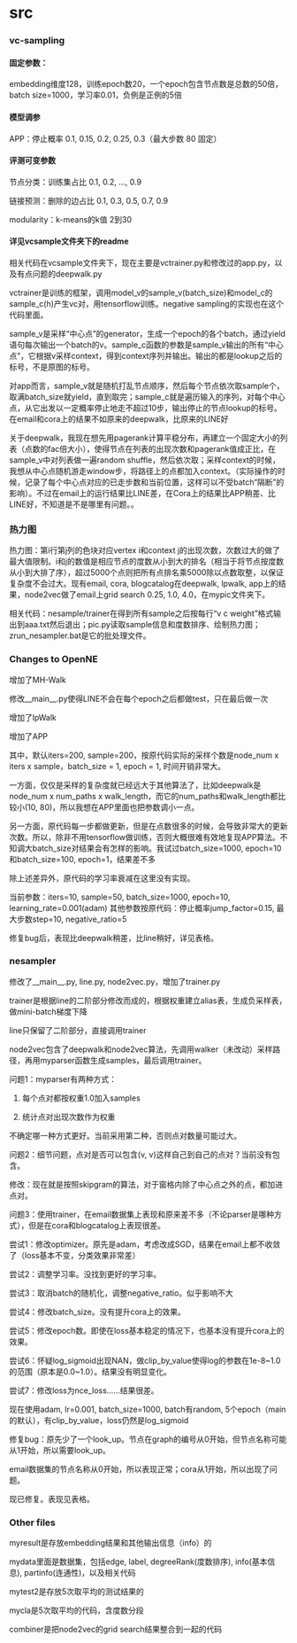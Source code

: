 # src

### vc-sampling

#### 固定参数：

embedding维度128，训练epoch数20，一个epoch包含节点数是总数的50倍，batch size=1000，学习率0.01，负例是正例的5倍

#### 模型调参

APP：停止概率 0.1, 0.15, 0.2, 0.25, 0.3（最大步数 80 固定）

#### 评测可变参数

节点分类：训练集占比 0.1, 0.2, ..., 0.9

链接预测：删除的边占比 0.1, 0.3, 0.5, 0.7, 0.9

modularity：k-means的k值 2到30

#### 详见vcsample文件夹下的readme

相关代码在vcsample文件夹下，现在主要是vctrainer.py和修改过的app.py，以及有点问题的deepwalk.py

vctrainer是训练的框架，调用model_v的sample_v(batch_size)和model_c的sample_c(h)产生vc对，用tensorflow训练。negative sampling的实现也在这个代码里面。

sample_v是采样“中心点”的generator，生成一个epoch的各个batch，通过yield语句每次输出一个batch的v。sample_c函数的参数是sample_v输出的所有“中心点”，它根据v采样context，得到context序列并输出。输出的都是lookup之后的标号，不是原图的标号。

对app而言，sample_v就是随机打乱节点顺序，然后每个节点依次取sample个，取满batch_size就yield，直到取完；sample_c就是遍历输入的序列，对每个中心点，从它出发以一定概率停止地走不超过10步，输出停止的节点lookup的标号。在email和cora上的结果不如原来的deepwalk，比原来的LINE好

关于deepwalk，我现在想先用pagerank计算平稳分布，再建立一个固定大小的列表（点数的fac倍大小），使得节点在列表的出现次数和pagerank值成正比，在sample_v中对列表做一遍random shuffle，然后依次取；采样context的时候，我想从中心点随机游走window步，将路径上的点都加入context。（实际操作的时候，记录了每个中心点对应的已走步数和当前位置，这样可以不受batch“隔断”的影响）。不过在email上的运行结果比LINE差，在Cora上的结果比APP稍差、比LINE好，不知道是不是哪里有问题。。

### 热力图

热力图：第i行第j列的色块对应vertex i和context j的出现次数，次数过大的做了最大值限制。i和j的数值是相应节点的度数从小到大的排名（相当于将节点按度数从小到大排了序），超过5000个点则把所有点排名乘5000除以点数取整，以保证复杂度不会过大。现有email, cora, blogcatalog在deepwalk, lpwalk, app上的结果，node2vec做了email上grid search 0.25, 1.0, 4.0，在mypic文件夹下。

相关代码：nesample/trainer在得到所有sample之后按每行“v c weight”格式输出到aaa.txt然后退出；pic.py读取sample信息和度数排序、绘制热力图；zrun_nesampler.bat是它的批处理文件。

### Changes to OpenNE
增加了MH-Walk

修改__main__.py使得LINE不会在每个epoch之后都做test，只在最后做一次

增加了lpWalk

增加了APP

其中，默认iters=200, sample=200，按原代码实际的采样个数是node_num x iters x sample，batch_size = 1, epoch = 1, 时间开销非常大。

一方面，仅仅是采样的复杂度就已经远大于其他算法了，比如deepwalk是node_num x num_paths x walk_length，而它的num_paths和walk_length都比较小(10, 80)，所以我想在APP里面也把参数调小一点。

另一方面，原代码每一步都做更新，但是在点数很多的时候，会导致非常大的更新次数。所以，除非不用tensorflow做训练，否则大概很难有效地复现APP算法。不知调大batch_size对结果会有怎样的影响。我试过batch_size=1000, epoch=10和batch_size=100, epoch=1，结果差不多

除上述差异外，原代码的学习率衰减在这里没有实现。

当前参数：iters=10, sample=50, batch_size=1000, epoch=10, learning_rate=0.001(adam) 其他参数按原代码：停止概率jump_factor=0.15, 最大步数step=10, negative_ratio=5

修复bug后，表现比deepwalk稍差，比line稍好，详见表格。

### nesampler
修改了__main__.py, line.py, node2vec.py，增加了trainer.py

trainer是根据line的二阶部分修改而成的，根据权重建立alias表，生成负采样表，做mini-batch梯度下降

line只保留了二阶部分，直接调用trainer

node2vec包含了deepwalk和node2vec算法，先调用walker（未改动）采样路径，再用myparser函数生成samples，最后调用trainer。

问题1：myparser有两种方式：

1. 每个点对都按权重1.0加入samples

2. 统计点对出现次数作为权重

不确定哪一种方式更好。当前采用第二种，否则点对数量可能过大。

问题2：细节问题，点对是否可以包含(v, v)这样自己到自己的点对？当前没有包含。

修改：现在就是按照skipgram的算法，对于窗格内除了中心点之外的点，都加进点对。

问题3：使用trainer，在email数据集上表现和原来差不多（不论parser是哪种方式），但是在cora和blogcatalog上表现很差。

尝试1：修改optimizer。原先是adam，考虑改成SGD，结果在email上都不收敛了（loss基本不变，分类效果非常差）

尝试2：调整学习率。没找到更好的学习率。

尝试3：取消batch的随机化，调整negative_ratio。似乎影响不大

尝试4：修改batch_size。没有提升cora上的效果。

尝试5：修改epoch数。即使在loss基本稳定的情况下，也基本没有提升cora上的效果。

尝试6：怀疑log_sigmoid出现NAN，做clip_by_value使得log的参数在1e-8~1.0的范围（原本是0.0~1.0）。结果没有明显变化。

尝试7：修改loss为nce_loss……结果很差。

现在使用adam, lr=0.001, batch_size=1000, batch有random, 5个epoch（main的默认），有clip_by_value，loss仍然是log_sigmoid

修复bug：原先少了一个look_up。节点在graph的编号从0开始，但节点名称可能从1开始，所以需要look_up。

email数据集的节点名称从0开始，所以表现正常；cora从1开始，所以出现了问题。

现已修复。表现见表格。

### Other files
myresult是存放embedding结果和其他输出信息（info）的

mydata里面是数据集，包括edge, label, degreeRank(度数排序), info(基本信息), partinfo(连通性)，以及相关代码

mytest2是存放5次取平均的测试结果的

mycla是5次取平均的代码，含度数分段

combiner是把node2vec的grid search结果整合到一起的代码

